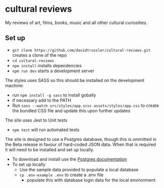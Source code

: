 # cultural reviews

My reviews of art, films, books, music and all other cultural curiosities. 

## Set up

- `git clone https://github.com/davidtrussler/cultural-reviews.git` creates a clone of the repo
- `cd cultural-reviews`
- `npm install` installs dependencies
- `npm run dev` starts a development server

The styles uses SASS so this should be installed on the development machine: 
- run `npm install -g sass` to install gobally
- if necessary add to the PATH
- Run `sass --watch src/styles/app.scss assets/styles/app.css` to create the bundled CSS file and update this upon further updates 

The site uses Jest to Unit tests
- `npm test` will run automated tests

The site is designed to use a Postgres database, though this is ommitted in the Beta release in favour of hard-coded JSON data. When that is required it will need to be installed and set up locally.
- To download and install use the [Postgres documentation](https://www.postgresql.org/download/)
- To set up locally
  - Use the sample data provided to populate a local database
  - `cp .env-example .env` to create a .env file
    - populate this with database login data for the local environment
